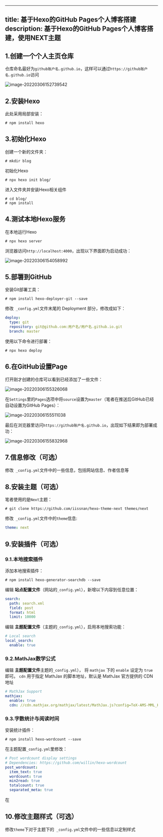 
---
title: 基于Hexo的GitHub Pages个人博客搭建
description: 基于Hexo的GitHub Pages个人博客搭建，使用NEXT主题
---

## 1.创建一个个人主页仓库

仓库命名最好为`github账户名.github.io`，这样可以通过`https://github账户名.github.io`访问

![image-20220306152739542](https://s2.loli.net/2022/03/06/5EZRBIJmxXNoViM.png)



## 2.安装Hexo

此处采用局部安装：

```shell
# npm install hexo
```



## 3.初始化Hexo

创建一个新的文件夹：

```shell
# mkdir blog
```

初始化Hexo

```shell
# npx hexo init blog/
```

进入文件夹并安装Hexo相关组件

```shell
# cd blog/
# npm install
```



## 4.测试本地Hexo服务

在本地运行Hexo

```shell
# npx hexo server
```

浏览器访问`http://localhost:4000`，出现以下界面即为启动成功：

![image-20220306154058992](https://s2.loli.net/2022/03/06/lnfAWDyKOpwUg1s.png)



## 5.部署到GitHub

安装Git部署工具：

```shell
# npm install hexo-deployer-git --save
```

修改` _config.yml`文件末尾的 Deployment 部分，修改成如下：

```yaml
deploy:
  type: git
  repository: git@github.com:用户名/用户名.github.io.git
  branch: master
```

使用以下命令进行部署：

```shell
# npx hexo deploy
```



## 6.在GitHub设置Page

打开刚才创建的仓库可以看到已经添加了一些文件：

![image-20220306155326068](https://s2.loli.net/2022/03/06/NIkXl3ZCqKQoLyH.png)

在`Settings`里的`Pages`选项中将`source`设置为`master`（笔者在推送后GitHub已经自动设置为GitHub Pages）：

![image-20220306155511038](https://s2.loli.net/2022/03/06/v3H7kGxy9ntwAWE.png)

最后在浏览器里访问`https://github账户名.github.io`，出现如下结果即为部署成功：

![image-20220306155832968](https://s2.loli.net/2022/03/06/mvJCetqU4ElPisk.png)



## 7.信息修改（可选）

修改` _config.yml`文件中的一些信息，包括网站信息、作者信息等



## 8.安装主题（可选）

笔者使用的是`Next`主题：

```shell
# git clone https://github.com/iissnan/hexo-theme-next themes/next
```

修改` _config.yml`文件中的`theme`信息:

```yaml
theme: next
```



## 9.安装插件（可选）



### 9.1.本地搜索插件

添加本地搜索插件：

```shell
# npm install hexo-generator-searchdb --save
```

编辑 **站点配置文件**（网站的`_config.yml`），新增以下内容到任意位置：

```yaml
search:
  path: search.xml
  field: post
  format: html
  limit: 10000
```

编辑 **主题配置文件**（主题的`_config.yml`），启用本地搜索功能：

```yaml
# Local search
local_search:
  enable: true
```

### 9.2.MathJax数学公式

编辑 **主题配置文件**主题的`_config.yml`）， 将 `mathjax` 下的 `enable` 设定为 `true` 即可。 `cdn` 用于指定 MathJax 的脚本地址，默认是 MathJax 官方提供的 CDN 地址

```yaml
# MathJax Support
mathjax:
  enable: true
  cdn: //cdn.mathjax.org/mathjax/latest/MathJax.js?config=TeX-AMS-MML_HTMLorMML
```

### 9.3.字数统计与阅读时间

安装统计插件：

```shell
# npm install hexo-wordcount --save
```

在主题配置`_config.yml`里修改：

```yaml
# Post wordcount display settings
# Dependencies: https://github.com/willin/hexo-wordcount
post_wordcount:
  item_text: true
  wordcount: true
  min2read: true
  totalcount: true
  separated_meta: true
```

在

## 10.修改主题样式（可选）

修改`theme`下对于主题下的` _config.yml`文件中的一些信息以定制样式

